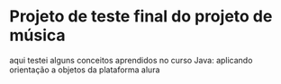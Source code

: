 # Projeto de teste final do projeto de música
aqui testei alguns conceitos aprendidos no curso Java: aplicando orientação a objetos da plataforma alura

